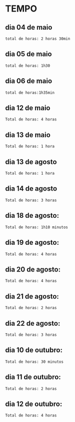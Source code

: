 # TEMPO

## dia 04 de maio
	total de horas: 2 horas 30min
## dia 05 de maio
	total de horas: 1h30
## dia 06 de maio
	total de horas:1h35min
## dia 12 de maio
    Total de horas: 4 horas
## dia 13 de maio
	Total de horas: 1 hora
## dia 13 de agosto
    Total de horas: 1 hora
## dia 14 de agosto
    Total de horas: 3 horas
## dia 18 de agosto:
    Total de horas: 1h10 minutos
## dia 19 de agosto:
    Total de horas: 4 horas
## dia 20 de agosto:
    Total de horas: 4 horas
## dia 21 de agosto:
    Total de horas: 2 horas
## dia 22 de agosto:
    Total de horas: 3 horas
## dia 10 de outubro:
    Total de horas: 30 minutos
## dia 11 de outubro:
    Total de horas: 2 horas
## dia 12 de outubro:
    Total de horas: 4 horas    


